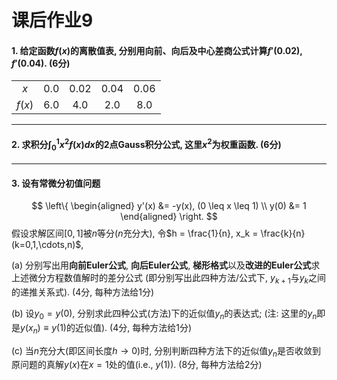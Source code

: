 # 课后作业9

#### 1. 给定函数$f(x)$的离散值表, 分别用向前、向后及中心差商公式计算$f'(0.02), f'(0.04)$. (6分)
|        |     |      |      |      |
|:------:|:---:|:----:|:----:|:----:|
|   $x$  | 0.0 | 0.02 | 0.04 | 0.06 |
| $f(x)$ | 6.0 |  4.0 |  2.0 |  8.0 |

---

#### 2. 求积分$\int_0^1 x^2 f(x)dx$的2点Gauss积分公式, 这里$x^2$为权重函数. (6分)

---

#### 3. 设有常微分初值问题
$$
\left\{
\begin{aligned}
    y'(x) &= -y(x), (0 \leq x \leq 1) \\
    y(0)  &= 1
\end{aligned}
\right.
$$
假设求解区间$[0,1]$被$n$等分($n$充分大), 令$h = \frac{1}{n}, x_k = \frac{k}{n} (k=0,1,\cdots,n)$,

(a) 分别写出用**向前Euler公式**, **向后Euler公式**, **梯形格式**以及**改进的Euler公式**求上述微分方程数值解时的差分公式
(即分别写出此四种方法/公式下, $y_{k+1}$与$y_k$之间的递推关系式). (4分, 每种方法给1分)

(b) 设$y_0 = y(0)$, 分别求此四种公式(方法)下的近似值$y_n$的表达式; (注: 这里的$y_n$即是$y(x_n) \equiv y(1)$的近似值). (4分, 每种方法给1分)

\(c\) 当$n$充分大(即区间长度$h \rightarrow 0$)时, 分别判断四种方法下的近似值$y_n$是否收敛到原问题的真解$y(x)$在$x=1$处的值(i.e., $y(1)$).
(8分, 每种方法给2分)
